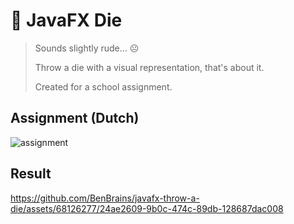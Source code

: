# 🎲 JavaFX Die
> Sounds slightly rude... ☹️
>
> Throw a die with a visual representation, that's about it.
>
> Created for a school assignment.

## Assignment (Dutch)
![assignment](https://github.com/BenBrains/javafx-throw-a-die/assets/68126277/739117dc-c618-49ea-aeab-d9278aac5ae9)

## Result
https://github.com/BenBrains/javafx-throw-a-die/assets/68126277/24ae2609-9b0c-474c-89db-128687dac008
